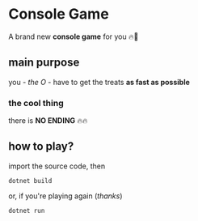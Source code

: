 # Console Game
A brand new **console game** for you 🔥🚀

## main purpose
you - *the O* - have to get the treats **as fast as possible**
### the cool thing
there is **NO ENDING** 🔥🔥

## how to play?
import the source code, then
```
dotnet build
```
or, if you're playing again (*thanks*)
```
dotnet run
```